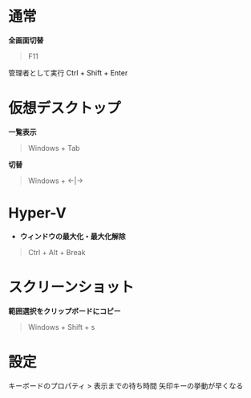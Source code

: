 # 通常

**全画面切替**
> F11

管理者として実行
Ctrl + Shift + Enter

# 仮想デスクトップ

**一覧表示**
> Windows + Tab

**切替**
> Windows + <-|->

# Hyper-V

* **ウィンドウの最大化・最大化解除**
> Ctrl + Alt + Break

# スクリーンショット

**範囲選択をクリップボードにコピー**
> Windows + Shift + s

# 設定

キーボードのプロパティ > 表示までの待ち時間
矢印キーの挙動が早くなる
